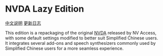 # NVDA Lazy Edition

[中文说明](documentation/ReadMe.md)
[更新日志](documentation/changes.md)

This edition is a repackaging of the original [NVDA][NVDADownload] released by NV Access, with some default settings modified to better suit Simplified Chinese users. It integrates several add-ons and speech synthesizers commonly used by Simplified Chinese users for a more seamless experience.

[NVDADownload]: https://www.nvaccess.org/download

